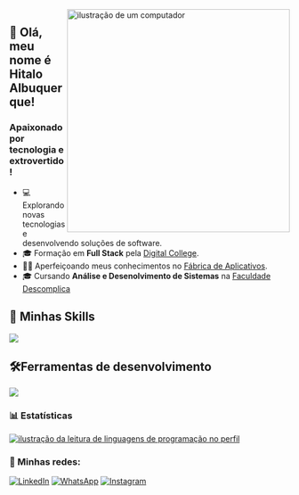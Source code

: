 <img src="https://raw.githubusercontent.com/MicaelliMedeiros/micaellimedeiros/master/image/computer-illustration.png" alt="ilustração de um computador" min-width="400px" max-width="400px" width="400px" align="right">

## 🖖 Olá, meu nome é <strong>Hitalo Albuquerque!</strong>
<h3>Apaixonado por tecnologia e extrovertido!</h3>

- 💻 Explorando novas tecnologias e desenvolvendo soluções de software.
- 🎓 Formação em **Full Stack** pela <a href="https://digitalcollege.com.br/">Digital College</a>.
- 👨‍💻 Aperfeiçoando meus conhecimentos no <a href="https://sujeitoprogramador.com/fabricadeaplicativos/">Fábrica de Aplicativos</a>.
- 🎓 Cursando **Análise e Desenolvimento de Sistemas** na <a href="https://descomplica.com.br/">Faculdade Descomplica</a>

## 🚀 Minhas Skills

<p align="left">
  <a href="https://skillicons.dev">
    <img src="https://skillicons.dev/icons?i=html,css,js,react" />
  </a>
</p>

## 🛠️Ferramentas de desenvolvimento

<p align="left">
  <a href="https://skillicons.dev">
    <img src="https://skillicons.dev/icons?i=vscode,ps,figma,git," />
  </a>
</p>

### 📊 Estatísticas

<a href="https://github.com/HitaloDev" title="ilustração do mapeamento de linguagens">
  <img align="center" src="https://github-readme-stats.vercel.app/api/top-langs/?username=hitalodev&theme=dracula&hide_langs_below=1" alt="ilustração da leitura de linguagens de programação no perfil"/>
</a>

<br>

### 📱 Minhas redes:

<p align="left">
  <a href="https://www.linkedin.com/in/hitalo-albuquerque-477006277/" title="LinkedIn">
  <img src="https://img.shields.io/badge/-Linkedin-0e76a8?style=flat-square&logo=Linkedin&logoColor=white&link=/" alt="LinkedIn"/></a>

  <a href="https://wa.me/5585991436090" title="WhatsApp">
  <img src="https://img.shields.io/badge/-WhatsApp-25d366?style=flat-square&labelColor=25d366&logo=whatsapp&logoColor=white&link=" alt="WhatsApp"/></a>

  <a href="https://www.instagram.com/_hitalo.albuquerque/" title="Instagram">
  <img src="https://img.shields.io/badge/-Instagram-DF0174?style=flat-square&labelColor=DF0174&logo=instagram&logoColor=white&link=" alt="Instagram"/></a>
</p>
